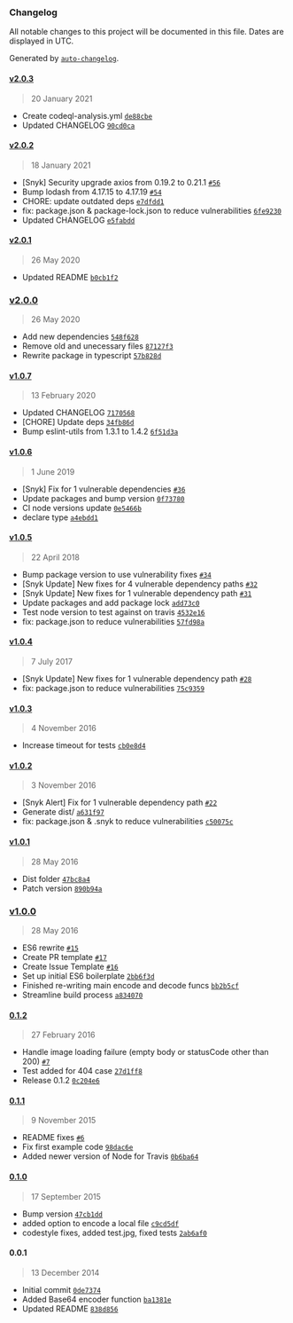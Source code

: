 ### Changelog

All notable changes to this project will be documented in this file. Dates are displayed in UTC.

Generated by [`auto-changelog`](https://github.com/CookPete/auto-changelog).

#### [v2.0.3](https://github.com/riyadhalnur/node-base64-image/compare/v2.0.2...v2.0.3)

> 20 January 2021

- Create codeql-analysis.yml [`de88cbe`](https://github.com/riyadhalnur/node-base64-image/commit/de88cbebdfa0e6c0ab85e8a953d7d94bfb75f9fd)
- Updated CHANGELOG [`90cd0ca`](https://github.com/riyadhalnur/node-base64-image/commit/90cd0cae8d0609e10c54034dbe60ee82ce9be8f2)

#### [v2.0.2](https://github.com/riyadhalnur/node-base64-image/compare/v2.0.1...v2.0.2)

> 18 January 2021

- [Snyk] Security upgrade axios from 0.19.2 to 0.21.1 [`#56`](https://github.com/riyadhalnur/node-base64-image/pull/56)
- Bump lodash from 4.17.15 to 4.17.19 [`#54`](https://github.com/riyadhalnur/node-base64-image/pull/54)
- CHORE: update outdated deps [`e7dfdd1`](https://github.com/riyadhalnur/node-base64-image/commit/e7dfdd16964fdb13b15b051c6432eb69a5425461)
- fix: package.json & package-lock.json to reduce vulnerabilities [`6fe9230`](https://github.com/riyadhalnur/node-base64-image/commit/6fe923006d5f59e9d76dfa48295f82232729dfe7)
- Updated CHANGELOG [`e5fabdd`](https://github.com/riyadhalnur/node-base64-image/commit/e5fabddf8caed373f33805af38adfa5c22ede896)

#### [v2.0.1](https://github.com/riyadhalnur/node-base64-image/compare/v2.0.0...v2.0.1)

> 26 May 2020

- Updated README [`b0cb1f2`](https://github.com/riyadhalnur/node-base64-image/commit/b0cb1f21a658ed8020dd8309caa5aa72b1633f5d)

### [v2.0.0](https://github.com/riyadhalnur/node-base64-image/compare/v1.0.7...v2.0.0)

> 26 May 2020

- Add new dependencies [`548f628`](https://github.com/riyadhalnur/node-base64-image/commit/548f6286e4f9502e9d0a7eaded04ca9399f84827)
- Remove old  and unecessary files [`87127f3`](https://github.com/riyadhalnur/node-base64-image/commit/87127f3cb68d6ae08a0b17ccf95cd59a4b7e8e70)
- Rewrite package in typescript [`57b828d`](https://github.com/riyadhalnur/node-base64-image/commit/57b828d2d08f7fb4e33c3428555650f00c605b01)

#### [v1.0.7](https://github.com/riyadhalnur/node-base64-image/compare/v1.0.6...v1.0.7)

> 13 February 2020

- Updated CHANGELOG [`7170568`](https://github.com/riyadhalnur/node-base64-image/commit/717056898f464c734bc3daec14c120d4e54e4d3e)
- [CHORE] Update deps [`34fb86d`](https://github.com/riyadhalnur/node-base64-image/commit/34fb86d5bc1129c43c8ca3df98a46994180f293f)
- Bump eslint-utils from 1.3.1 to 1.4.2 [`6f51d3a`](https://github.com/riyadhalnur/node-base64-image/commit/6f51d3a763c0106d53eb39f1162cec146b8c7617)

#### [v1.0.6](https://github.com/riyadhalnur/node-base64-image/compare/v1.0.5...v1.0.6)

> 1 June 2019

- [Snyk] Fix for 1 vulnerable dependencies [`#36`](https://github.com/riyadhalnur/node-base64-image/pull/36)
- Update packages and bump version [`0f73780`](https://github.com/riyadhalnur/node-base64-image/commit/0f73780f1e8cd7b0434c74b47b02196df61e842d)
- CI node versions update [`0e5466b`](https://github.com/riyadhalnur/node-base64-image/commit/0e5466b60b52b68b6ea1ea1940a43474adc1e8e3)
- declare type [`a4ebdd1`](https://github.com/riyadhalnur/node-base64-image/commit/a4ebdd13fb23c19838b63310ae6f57049eede6e9)

#### [v1.0.5](https://github.com/riyadhalnur/node-base64-image/compare/v1.0.4...v1.0.5)

> 22 April 2018

- Bump package version to use vulnerability fixes [`#34`](https://github.com/riyadhalnur/node-base64-image/pull/34)
- [Snyk Update] New fixes for 4 vulnerable dependency paths [`#32`](https://github.com/riyadhalnur/node-base64-image/pull/32)
- [Snyk Update] New fixes for 1 vulnerable dependency path [`#31`](https://github.com/riyadhalnur/node-base64-image/pull/31)
- Update packages and add package lock [`add73c0`](https://github.com/riyadhalnur/node-base64-image/commit/add73c07459f1096fd003a87a1509a4d4ba7f60b)
- Test node version to test against on travis [`4532e16`](https://github.com/riyadhalnur/node-base64-image/commit/4532e16c90e71227669255c493a15a98034dafac)
- fix: package.json to reduce vulnerabilities [`57fd98a`](https://github.com/riyadhalnur/node-base64-image/commit/57fd98a19dc6212b0a920c1e9dd3ccc83df7ad02)

#### [v1.0.4](https://github.com/riyadhalnur/node-base64-image/compare/v1.0.3...v1.0.4)

> 7 July 2017

- [Snyk Update] New fixes for 1 vulnerable dependency path [`#28`](https://github.com/riyadhalnur/node-base64-image/pull/28)
- fix: package.json to reduce vulnerabilities [`75c9359`](https://github.com/riyadhalnur/node-base64-image/commit/75c9359ee2f902ad2c609d5e4583d299b49c8a78)

#### [v1.0.3](https://github.com/riyadhalnur/node-base64-image/compare/v1.0.2...v1.0.3)

> 4 November 2016

- Increase timeout for tests [`cb0e8d4`](https://github.com/riyadhalnur/node-base64-image/commit/cb0e8d47ad0e2164e93f29241d7d81089d12882a)

#### [v1.0.2](https://github.com/riyadhalnur/node-base64-image/compare/v1.0.1...v1.0.2)

> 3 November 2016

- [Snyk Alert] Fix for 1 vulnerable dependency path [`#22`](https://github.com/riyadhalnur/node-base64-image/pull/22)
- Generate dist/ [`a631f97`](https://github.com/riyadhalnur/node-base64-image/commit/a631f9772656963a6bb4034f56f112798af85468)
- fix: package.json & .snyk to reduce vulnerabilities [`c50075c`](https://github.com/riyadhalnur/node-base64-image/commit/c50075cbbbd787d1df488cf5950d0f053d88b43a)

#### [v1.0.1](https://github.com/riyadhalnur/node-base64-image/compare/v1.0.0...v1.0.1)

> 28 May 2016

- Dist folder [`47bc8a4`](https://github.com/riyadhalnur/node-base64-image/commit/47bc8a4bb0511e3ee25436daab66dcc0a8f0f3cd)
- Patch version [`890b94a`](https://github.com/riyadhalnur/node-base64-image/commit/890b94a943ab66f8afeceeada05f1289599f2471)

### [v1.0.0](https://github.com/riyadhalnur/node-base64-image/compare/0.1.2...v1.0.0)

> 28 May 2016

- ES6 rewrite [`#15`](https://github.com/riyadhalnur/node-base64-image/pull/15)
- Create PR template [`#17`](https://github.com/riyadhalnur/node-base64-image/pull/17)
- Create Issue Template [`#16`](https://github.com/riyadhalnur/node-base64-image/pull/16)
- Set up initial ES6 boilerplate [`2bb6f3d`](https://github.com/riyadhalnur/node-base64-image/commit/2bb6f3dd6bee8bae7b173fb2cd2217a5010a8b3c)
- Finished re-writing main encode and decode funcs [`bb2b5cf`](https://github.com/riyadhalnur/node-base64-image/commit/bb2b5cf18b700049f386f01e5e224f030f054866)
- Streamline build process [`a834070`](https://github.com/riyadhalnur/node-base64-image/commit/a8340703348a7e154585ea6fcd90d252ee0858e3)

#### [0.1.2](https://github.com/riyadhalnur/node-base64-image/compare/0.1.1...0.1.2)

> 27 February 2016

- Handle image loading failure (empty body or statusCode other than 200) [`#7`](https://github.com/riyadhalnur/node-base64-image/pull/7)
- Test added for 404 case [`27d1ff8`](https://github.com/riyadhalnur/node-base64-image/commit/27d1ff82e38e854fb698e775067c6358ae9b46db)
- Release 0.1.2 [`0c204e6`](https://github.com/riyadhalnur/node-base64-image/commit/0c204e65686be9a9947d4da4aa1f31e968b10dcc)

#### [0.1.1](https://github.com/riyadhalnur/node-base64-image/compare/0.1.0...0.1.1)

> 9 November 2015

- README fixes [`#6`](https://github.com/riyadhalnur/node-base64-image/pull/6)
- Fix first example code [`98dac6e`](https://github.com/riyadhalnur/node-base64-image/commit/98dac6e711d25d3d571620d9481ad3163c78ca6e)
- Added newer version of Node for Travis [`0b6ba64`](https://github.com/riyadhalnur/node-base64-image/commit/0b6ba64f1b2047b8462cbb84fc2b46fe3418018e)

#### [0.1.0](https://github.com/riyadhalnur/node-base64-image/compare/0.0.1...0.1.0)

> 17 September 2015

- Bump version [`47cb1dd`](https://github.com/riyadhalnur/node-base64-image/commit/47cb1dd26b39bafc59722313c46da20e7611766b)
- added option to encode a local file [`c9cd5df`](https://github.com/riyadhalnur/node-base64-image/commit/c9cd5dfc84408dc2f2c7fdeecad444e8a872ebe2)
- codestyle fixes, added test.jpg, fixed tests [`2ab6af0`](https://github.com/riyadhalnur/node-base64-image/commit/2ab6af0c61d190f83a2cf9ef72e6f15496c071f6)

#### 0.0.1

> 13 December 2014

- Initial commit [`0de7374`](https://github.com/riyadhalnur/node-base64-image/commit/0de7374fb5bd9ad6846f039938ade3a9c5ea9d45)
- Added Base64 encoder function [`ba1381e`](https://github.com/riyadhalnur/node-base64-image/commit/ba1381e50b2579d9304fad6ff291c4136c966b09)
- Updated README [`838d856`](https://github.com/riyadhalnur/node-base64-image/commit/838d856f9cdafb0231954fb7d1b5312ff5e596c9)
